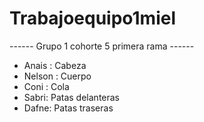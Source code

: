 # Trabajoequipo1miel
------ Grupo 1 cohorte 5 primera rama ------
- Anais : Cabeza
- Nelson : Cuerpo
- Coni : Cola
- Sabri: Patas delanteras
- Dafne: Patas traseras

